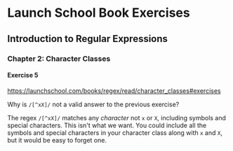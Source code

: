 # Launch School Book Exercises

## Introduction to Regular Expressions

### Chapter 2: Character Classes

#### Exercise 5

<https://launchschool.com/books/regex/read/character_classes#exercises>

Why is `/[^xX]/` not a valid answer to the previous exercise?

The regex `/[^xX]/` matches any *character* not `x` or `X`, including symbols
and special characters. This isn't what we want. You could include all the
symbols and special characters in your character class along with `x` and `X`,
but it would be easy to forget one.
